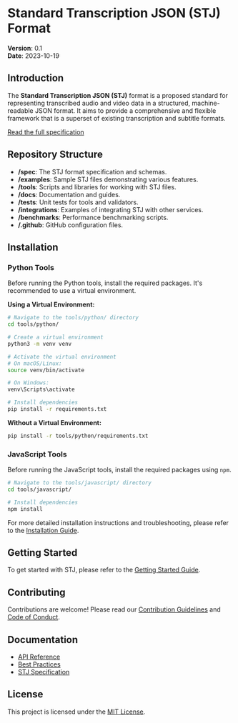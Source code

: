 # Standard Transcription JSON (STJ) Format

**Version**: 0.1  
**Date**: 2023-10-19

## Introduction

The **Standard Transcription JSON (STJ)** format is a proposed standard for representing transcribed audio and video data in a structured, machine-readable JSON format. It aims to provide a comprehensive and flexible framework that is a superset of existing transcription and subtitle formats.

[Read the full specification](./spec/stj-specification.md)

## Repository Structure

- **/spec**: The STJ format specification and schemas.
- **/examples**: Sample STJ files demonstrating various features.
- **/tools**: Scripts and libraries for working with STJ files.
- **/docs**: Documentation and guides.
- **/tests**: Unit tests for tools and validators.
- **/integrations**: Examples of integrating STJ with other services.
- **/benchmarks**: Performance benchmarking scripts.
- **/.github**: GitHub configuration files.

## Installation

### Python Tools

Before running the Python tools, install the required packages. It's recommended to use a virtual environment.

**Using a Virtual Environment:**

```bash
# Navigate to the tools/python/ directory
cd tools/python/

# Create a virtual environment
python3 -m venv venv

# Activate the virtual environment
# On macOS/Linux:
source venv/bin/activate

# On Windows:
venv\Scripts\activate

# Install dependencies
pip install -r requirements.txt
```

**Without a Virtual Environment:**

```bash
pip install -r tools/python/requirements.txt
```

### JavaScript Tools

Before running the JavaScript tools, install the required packages using `npm`.

```bash
# Navigate to the tools/javascript/ directory
cd tools/javascript/

# Install dependencies
npm install
```

For more detailed installation instructions and troubleshooting, please refer to the [Installation Guide](./docs/installation.md).

## Getting Started

To get started with STJ, please refer to the [Getting Started Guide](./docs/getting-started.md).

## Contributing

Contributions are welcome! Please read our [Contribution Guidelines](./CONTRIBUTING.md) and [Code of Conduct](./CODE_OF_CONDUCT.md).

## Documentation

- [API Reference](./docs/api-reference.md)
- [Best Practices](./docs/best-practices.md)
- [STJ Specification](./spec/stj-specification.md)

## License

This project is licensed under the [MIT License](./LICENSE).